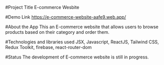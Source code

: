 #Project Title
E-commerce Wesbite

#Demo Link
https://e-commerce-website-aafe9.web.app/

#About the App
This an E-commerce website that allows users to browse products based on their category and order them.

#Technologies and libraries used
JSX, Javascript, ReactJS, Tailwind CSS, Redux Toolkit, firebase, react-router-dom

#Status
The development of E-commerce website is still in progress.

